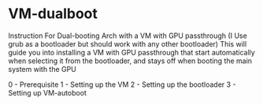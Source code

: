 # VM-dualboot
Instruction For Dual-booting Arch with a VM with GPU passthrough
(I Use grub as a bootloader but should work with any other bootloader)
This will guide you into installing a VM with GPU passthrough that start automatically when selecting it from the bootloader, and stays off when booting the main system with the GPU


0 - Prerequisite
1 - Setting up the VM
2 - Setting up the bootloader
3 - Setting up VM-autoboot 
